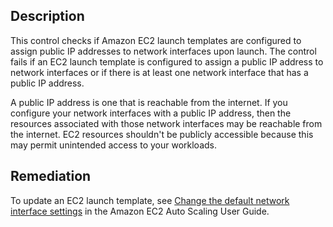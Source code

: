 ## Description

This control checks if Amazon EC2 launch templates are configured to assign public IP addresses to network interfaces upon launch. The control fails if an EC2 launch template is configured to assign a public IP address to network interfaces or if there is at least one network interface that has a public IP address.

A public IP address is one that is reachable from the internet. If you configure your network interfaces with a public IP address, then the resources associated with those network interfaces may be reachable from the internet. EC2 resources shouldn't be publicly accessible because this may permit unintended access to your workloads.

## Remediation

To update an EC2 launch template, see [Change the default network interface settings](https://docs.aws.amazon.com/autoscaling/ec2/userguide/create-launch-template.html#change-network-interface) in the Amazon EC2 Auto Scaling User Guide.
